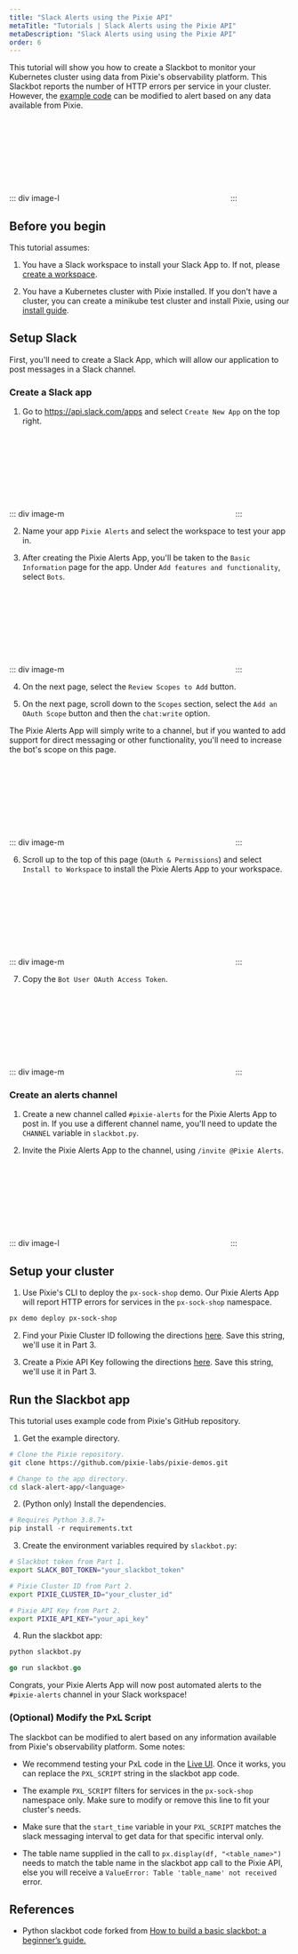 ```yaml
---
title: "Slack Alerts using the Pixie API"
metaTitle: "Tutorials | Slack Alerts using the Pixie API"
metaDescription: "Slack Alerts using using the Pixie API"
order: 6
---
```


This tutorial will show you how to create a Slackbot to monitor your Kubernetes cluster using data from Pixie's observability platform. This Slackbot reports the number of HTTP errors per service in your cluster. However, the [example code](https://github.com/pixie-labs/pixie-demos/tree/main/slack-alert-app) can be modified to alert based on any data available from Pixie.

::: div image-l
<svg title='Slackbot alerting for per service HTTP errors.' src='slackbot/slack-alert.png'/>
:::

## Before you begin

This tutorial assumes:

1. You have a Slack workspace to install your Slack App to. If not, please [create a workspace](https://slack.com/help/articles/206845317-Create-a-Slack-workspace).

2. You have a Kubernetes cluster with Pixie installed. If you don't have a cluster, you can create a minikube test cluster and install Pixie, using our [install guide](/installing-pixie/quick-start).

## Setup Slack

First, you'll need to create a Slack App, which will allow our application to post messages in a Slack channel.

### Create a Slack app

1. Go to https://api.slack.com/apps and select `Create New App` on the top right.

::: div image-m
<svg title='Configuring your new Slack app.' src='slackbot/create-app.png'/>
:::

2. Name your app `Pixie Alerts` and select the workspace to test your app in.

3. After creating the Pixie Alerts App, you'll be taken to the `Basic Information` page for the app. Under `Add features and functionality`, select `Bots`.

::: div image-m
<svg title='Add Bot functionality to your Pixie Alerts Slack App.' src='slackbot/add-bot-feature.png'/>
:::

4. On the next page, select the `Review Scopes to Add` button.

5. On the next page, scroll down to the `Scopes` section, select the `Add an OAuth Scope` button and then the `chat:write` option.

The Pixie Alerts App will simply write to a channel, but if you wanted to add support for direct messaging or other functionality, you'll need to increase the bot's scope on this page.

::: div image-m
<svg title='Add OAuth scope for `chat:write`.' src='slackbot/add-oauth-scope.png'/>
:::

6. Scroll up to the top of this page (`OAuth & Permissions`) and select `Install to Workspace` to install the Pixie Alerts App to your workspace.

::: div image-m
<svg title='Install Pixie Alerts App to workspace.' src='slackbot/install-to-workspace.png'/>
:::

7. Copy the `Bot User OAuth Access Token`.


::: div image-m
<svg title='Save Bot OAuth Access Token after installation.' src='slackbot/bot-token.png'/>
:::

### Create an alerts channel

1. Create a new channel called `#pixie-alerts` for the Pixie Alerts App to post in. If you use a different channel name, you'll need to update the `CHANNEL` variable in `slackbot.py`.

2. Invite the Pixie Alerts App to the channel, using `/invite @Pixie Alerts`.

::: div image-l
<svg title='Adding the Pixie Alerts App to a channel.' src='slackbot/invite-bot-to-channel.png'/>
:::

## Setup your cluster

1. Use Pixie's CLI to deploy the `px-sock-shop` demo. Our Pixie Alerts App will report HTTP errors for services in the `px-sock-shop` namespace.

```bash
px demo deploy px-sock-shop
```

2. Find your Pixie Cluster ID following the directions [here](/using-pixie/api-quick-start/#get-a-cluster-id). Save this string, we'll use it in Part 3.

3. Create a Pixie API Key following the directions [here](/using-pixie/api-quick-start/#get-an-api-token). Save this string, we'll use it in Part 3.

## Run the Slackbot app

This tutorial uses example code from Pixie's GitHub repository.

1. Get the example directory.

```bash
# Clone the Pixie repository.
git clone https://github.com/pixie-labs/pixie-demos.git

# Change to the app directory.
cd slack-alert-app/<language>
```

2. (Python only) Install the dependencies.


```python
# Requires Python 3.8.7+
pip install -r requirements.txt
```

3. Create the environment variables required by `slackbot.py`:

```bash
# Slackbot token from Part 1.
export SLACK_BOT_TOKEN="your_slackbot_token"

# Pixie Cluster ID from Part 2.
export PIXIE_CLUSTER_ID="your_cluster_id"

# Pixie API Key from Part 2.
export PIXIE_API_KEY="your_api_key"
```

4. Run the slackbot app:

```python
python slackbot.py
```
```go
go run slackbot.go
```

Congrats, your Pixie Alerts App will now post automated alerts to the `#pixie-alerts` channel in your Slack workspace!

### (Optional) Modify the PxL Script

The slackbot can be modified to alert based on any information available from Pixie's observability platform. Some notes:

- We recommend testing your PxL code in the [Live UI](https://work.withpixie.ai/). Once it works, you can replace the `PXL_SCRIPT` string in the slackbot app code.

- The example `PXL_SCRIPT` filters for services in the `px-sock-shop` namespace only. Make sure to modify or remove this line to fit your cluster's needs.

- Make sure that the `start_time` variable in your `PXL_SCRIPT` matches the slack messaging interval to get data for that specific interval only.

- The table name supplied in the call to `px.display(df, "<table_name>")` needs to match the table name in the slackbot app call to the Pixie API, else you will receive a `ValueError: Table 'table_name' not received` error.

## References

- Python slackbot code forked from [How to build a basic slackbot: a beginner’s guide.](https://www.freecodecamp.org/news/how-to-build-a-basic-slackbot-a-beginners-guide-6b40507db5c5/)
